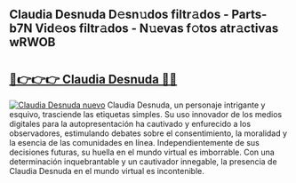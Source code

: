 ## Claudia Desnuda D𝚎sn𝚞dos filtr𝚊dos - Parts-b7N Vid𝚎os filtr𝚊dos - N𝚞evas f𝚘tos atr𝚊ctivas wRWOB

# <h2><a href="http://mbczk9.tromn.icu/?c=Claudia+Desnuda">🔗👉👉👉 Claudia Desnuda 🔗🔗</a></h2>

[![Claudia Desnuda nuevo](https://i.imgur.com/pEAQMta.gif)](http://mbczk9.tromn.icu/?c=Claudia+Desnuda)
Claudia Desnuda, un personaje intrigante y esquivo, trasciende las etiquetas simples. Su uso innovador de los medios digitales para la autopresentación ha cautivado y enfurecido a los observadores, estimulando debates sobre el consentimiento, la moralidad y la esencia de las comunidades en línea. Independientemente de sus decisiones futuras, su huella en el mundo virtual es imborrable. Con una determinación inquebrantable y un cautivador innegable, la presencia de Claudia Desnuda en el mundo virtual es incontenible.
